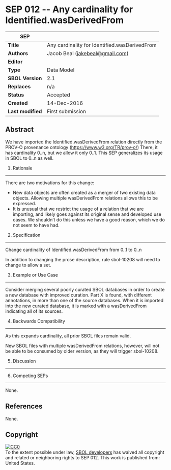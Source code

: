 SEP 012 -- Any cardinality for Identified.wasDerivedFrom
===================================

SEP                     | <leave empty>
----------------------|--------------
**Title**                | Any cardinality for Identified.wasDerivedFrom
**Authors**           | Jacob Beal (jakebeal@gmail.com)
**Editor**            | <leave empty>
**Type**               | Data Model
**SBOL Version** | 2.1
**Replaces**        | n/a 
**Status**             | Accepted
**Created**          | 14-Dec-2016
**Last modified**  | First submission

Abstract
-----------

We have imported the Identified.wasDerivedFrom relation directly from the PROV-O provenance ontology (https://www.w3.org/TR/prov-o/)
There, it has cardinality 0..n, but we allow it only 0..1.
This SEP generalizes its usage in SBOL to 0..n as well.

1. Rationale <a name="rationale"></a>
----------------

There are two motivations for this change:

* New data objects are often created as a merger of two existing data objects. Allowing multiple wasDerivedFrom relations allows this to be expressed.
* It is unusual that we restrict the usage of a relation that we are importing, and likely goes against its original sense and developed use cases.  We shouldn’t do this unless we have a good reason, which we do not seem to have had.

2. Specification <a name="specification"></a>
----------------------------------------------

Change cardinality of Identified.wasDerivedFrom from 0..1 to 0..n

In addition to changing the prose description, rule sbol-10208 will need to change to allow a set.

3. Example or Use Case <a name='example'></a>
-------------------------------

Consider merging several poorly curated SBOL databases in order to create a new database with improved curation.
Part X is found, with different annotations, in more than one of the source databases.
When it is imported into the new curated database, it is marked with a wasDerivedFrom indicating all of its sources.

4. Backwards Compatibility <a name='compatibility'></a>
-----------------

As this expands cardinality, all prior SBOL files remain valid.

New SBOL files with multiple wasDerivedFrom relations, however, will not be able to be consumed by older version, as they will trigger sbol-10208.

5. Discussion <a name='discussion'></a>
-----------------


6. Competing SEPs <a name='competing_seps'></a>
-----------------

None.

References <a name='references'></a>
----------------

None.

Copyright <a name='copyright'></a>
-------------
<p xmlns:dct="http://purl.org/dc/terms/" xmlns:vcard="http://www.w3.org/2001/vcard-rdf/3.0#">
  <a rel="license"
     href="http://creativecommons.org/publicdomain/zero/1.0/">
    <img src="http://i.creativecommons.org/p/zero/1.0/88x31.png" style="border-style: none;" alt="CC0" />
  </a>
  <br />
  To the extent possible under law,
  <a rel="dct:publisher"
     href="sbolstandard.org">
    <span property="dct:title">SBOL developers</span></a>
  has waived all copyright and related or neighboring rights to
  <span property="dct:title">SEP 012</span>.
This work is published from:
<span property="vcard:Country" datatype="dct:ISO3166"
      content="US" about="sbolstandard.org">
  United States</span>.
</p>
